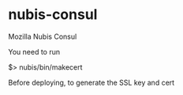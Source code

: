 # nubis-consul

Mozilla Nubis Consul

You need to run

$> nubis/bin/makecert

Before deploying, to generate the SSL key and cert
